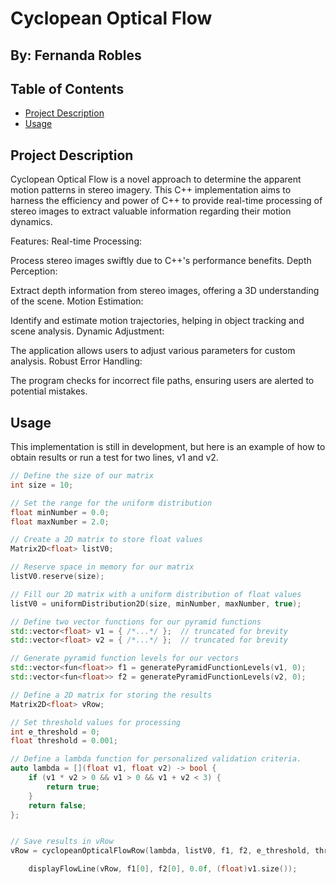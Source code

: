 # Cyclopean Optical Flow
## By: Fernanda Robles

## Table of Contents

- [Project Description](#project-description)
- [Usage](#usage)

## Project Description

Cyclopean Optical Flow is a novel approach to determine the apparent motion patterns in stereo imagery. This C++ implementation aims to harness the efficiency and power of C++ to provide real-time processing of stereo images to extract valuable information regarding their motion dynamics.

Features:
Real-time Processing:

Process stereo images swiftly due to C++'s performance benefits.
Depth Perception:

Extract depth information from stereo images, offering a 3D understanding of the scene.
Motion Estimation:

Identify and estimate motion trajectories, helping in object tracking and scene analysis.
Dynamic Adjustment:

The application allows users to adjust various parameters for custom analysis.
Robust Error Handling:

The program checks for incorrect file paths, ensuring users are alerted to potential mistakes.

## Usage

This implementation is still in development, but here is an example of how to obtain results or run a test for two lines, v1 and v2.

```cpp
// Define the size of our matrix
int size = 10;

// Set the range for the uniform distribution
float minNumber = 0.0;
float maxNumber = 2.0;

// Create a 2D matrix to store float values
Matrix2D<float> listV0;

// Reserve space in memory for our matrix
listV0.reserve(size);

// Fill our 2D matrix with a uniform distribution of float values 
listV0 = uniformDistribution2D(size, minNumber, maxNumber, true);

// Define two vector functions for our pyramid functions
std::vector<float> v1 = { /*...*/ };  // truncated for brevity
std::vector<float> v2 = { /*...*/ };  // truncated for brevity

// Generate pyramid function levels for our vectors
std::vector<fun<float>> f1 = generatePyramidFunctionLevels(v1, 0);
std::vector<fun<float>> f2 = generatePyramidFunctionLevels(v2, 0);

// Define a 2D matrix for storing the results
Matrix2D<float> vRow;

// Set threshold values for processing 
int e_threshold = 0;
float threshold = 0.001;

// Define a lambda function for personalized validation criteria.
auto lambda = [](float v1, float v2) -> bool {
	if (v1 * v2 > 0 && v1 > 0 && v1 + v2 < 3) {
		return true;
	}
	return false;
};


// Save results in vRow
vRow = cyclopeanOpticalFlowRow(lambda, listV0, f1, f2, e_threshold, threshold, 0.0f, (float)v1.size());

	displayFlowLine(vRow, f1[0], f2[0], 0.0f, (float)v1.size());

```



